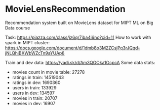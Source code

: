 # MovieLensRecommendation
Recommendation system built on MovieLens dataset for MIPT ML on Big Data course

Task: https://piazza.com/class/jz6qr7iba4i6no?cid=11
How to work with spark in MIPT cluster: https://docs.google.com/document/d/1dmb8o3M2ZCsjPq3rJQqd-jNLQhiBXWbWZcTn9aYUAp8

Train and dev data: https://yadi.sk/d/Am3QOOka1OcpcA
Some data stats:
- movies count in movie table:  27278
- ratings in train: 14519043
- ratings in dev: 1690360
- users in train:  133929
- users in dev:  134597
- movies in train:  20707
- movies in dev:  16907
